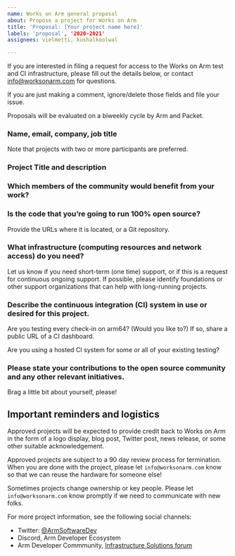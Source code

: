 ```yaml
---
name: Works on Arm general proposal
about: Propose a project for Works on Arm
title: 'Proposal: [Your project name here]'
labels: 'proposal', '2020-2021'
assignees: vielmetti, kushalkoolwal

---
```


If you are interested in filing a request for access to the Works on Arm test and 
CI infrastructure, please fill out the details below, or contact
info@worksonarm.com for questions.

If you are just making a comment, ignore/delete those fields and file your issue.

Proposals will be evaluated on a biweekly cycle by Arm and Packet.

### Name, email, company, job title

Note that projects with two or more participants are preferred.

### Project Title and description

### Which members of the community would benefit from your work?

### Is the code that you’re going to run 100% open source? 

Provide the URLs where it is located, or a Git repository.

### What infrastructure (computing resources and network access) do you need?

Let us know if you need short-term (one time) support, or if this is a request for
continuous ongoing support. If possible, please identify foundations or other
support organizations that can help with long-running projects.

### Describe the continuous integration (CI) system in use or desired for this project.

Are you testing every check-in on arm64? (Would you like to?) If so, share a public URL of a CI dashboard.

Are you using a hosted CI system for some or all of your existing testing? 

### Please state your contributions to the open source community and any other relevant initiatives.

Brag a little bit about yourself, please!

## Important reminders and logistics

Approved projects will be expected to provide credit back to Works on Arm
in the form of a logo display, blog post, Twitter post, news release, or
some other suitable acknowledgement.

Approved projects are subject to a 90 day review process for termination.
When you are done with the project, please let `info@worksonarm.com` know
so that we can reuse the hardware for someone else!

Sometimes projects change ownership or key people. Please let
`info@worksonarm.com` know promptly if we need to communicate with new folks.

For more project information, see the following social channels:

* Twitter: [@ArmSoftwareDev](https://twitter/ArmSoftwareDev)
* Discord, Arm Developer Ecosystem
* Arm Developer Commmunity, [Infrastructure Solutions forum](https://community.arm.com/developer/f/infrastructure-solution)
